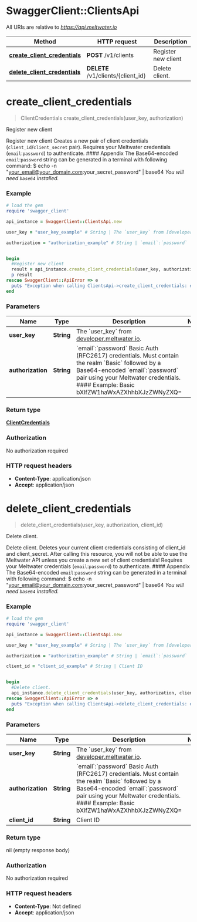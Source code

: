 # SwaggerClient::ClientsApi

All URIs are relative to *https://api.meltwater.io*

Method | HTTP request | Description
------------- | ------------- | -------------
[**create_client_credentials**](ClientsApi.md#create_client_credentials) | **POST** /v1/clients | Register new client
[**delete_client_credentials**](ClientsApi.md#delete_client_credentials) | **DELETE** /v1/clients/{client_id} | Delete client.


# **create_client_credentials**
> ClientCredentials create_client_credentials(user_key, authorization)

Register new client

Register new client     Creates a new pair of client credentials (`client_id`/`client_secret` pair).  Requires your Meltwater credentials (`email`:`password`) to authenticate.   #### Appendix    The Base64-encoded `email`:`password` string can be generated in a terminal  with following command:        $ echo -n \"your_email@your_domain.com:your_secret_password\" | base64    <i>You will need `base64` installed.</i>

### Example
```ruby
# load the gem
require 'swagger_client'

api_instance = SwaggerClient::ClientsApi.new

user_key = "user_key_example" # String | The `user_key` from [developer.meltwater.io](https://developer.meltwater.io/admin/applications/).

authorization = "authorization_example" # String | `email`:`password`    Basic Auth (RFC2617) credentials. Must contain the realm `Basic` followed by a  Base64-encoded `email`:`password` pair using your Meltwater credentials.    #### Example:        Basic bXlfZW1haWxAZXhhbXJzZWNyZXQ=


begin
  #Register new client
  result = api_instance.create_client_credentials(user_key, authorization)
  p result
rescue SwaggerClient::ApiError => e
  puts "Exception when calling ClientsApi->create_client_credentials: #{e}"
end
```

### Parameters

Name | Type | Description  | Notes
------------- | ------------- | ------------- | -------------
 **user_key** | **String**| The &#x60;user_key&#x60; from [developer.meltwater.io](https://developer.meltwater.io/admin/applications/). | 
 **authorization** | **String**| &#x60;email&#x60;:&#x60;password&#x60;    Basic Auth (RFC2617) credentials. Must contain the realm &#x60;Basic&#x60; followed by a  Base64-encoded &#x60;email&#x60;:&#x60;password&#x60; pair using your Meltwater credentials.    #### Example:        Basic bXlfZW1haWxAZXhhbXJzZWNyZXQ&#x3D; | 

### Return type

[**ClientCredentials**](ClientCredentials.md)

### Authorization

No authorization required

### HTTP request headers

 - **Content-Type**: application/json
 - **Accept**: application/json



# **delete_client_credentials**
> delete_client_credentials(user_key, authorization, client_id)

Delete client.

Delete client.    Deletes your current client credentials consisting of  client_id and client_secret. After calling this resource, you will not be able  to use the Meltwater API unless you create a new set of client credentials!  Requires your Meltwater credentials (`email`:`password`) to authenticate.   #### Appendix    The Base64-encoded `email`:`password` string can be generated in a terminal  with following command:        $ echo -n \"your_email@your_domain.com:your_secret_password\" | base64    <i>You will need `base64` installed.</i>

### Example
```ruby
# load the gem
require 'swagger_client'

api_instance = SwaggerClient::ClientsApi.new

user_key = "user_key_example" # String | The `user_key` from [developer.meltwater.io](https://developer.meltwater.io/admin/applications/).

authorization = "authorization_example" # String | `email`:`password`    Basic Auth (RFC2617) credentials. Must contain the realm `Basic` followed by a  Base64-encoded `email`:`password` pair using your Meltwater credentials.    #### Example:        Basic bXlfZW1haWxAZXhhbXJzZWNyZXQ=

client_id = "client_id_example" # String | Client ID


begin
  #Delete client.
  api_instance.delete_client_credentials(user_key, authorization, client_id)
rescue SwaggerClient::ApiError => e
  puts "Exception when calling ClientsApi->delete_client_credentials: #{e}"
end
```

### Parameters

Name | Type | Description  | Notes
------------- | ------------- | ------------- | -------------
 **user_key** | **String**| The &#x60;user_key&#x60; from [developer.meltwater.io](https://developer.meltwater.io/admin/applications/). | 
 **authorization** | **String**| &#x60;email&#x60;:&#x60;password&#x60;    Basic Auth (RFC2617) credentials. Must contain the realm &#x60;Basic&#x60; followed by a  Base64-encoded &#x60;email&#x60;:&#x60;password&#x60; pair using your Meltwater credentials.    #### Example:        Basic bXlfZW1haWxAZXhhbXJzZWNyZXQ&#x3D; | 
 **client_id** | **String**| Client ID | 

### Return type

nil (empty response body)

### Authorization

No authorization required

### HTTP request headers

 - **Content-Type**: Not defined
 - **Accept**: application/json



